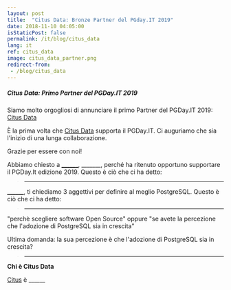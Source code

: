 ```yaml
---
layout: post
title:  "Citus Data: Bronze Partner del PGday.IT 2019"
date: 2018-11-10 04:05:00
isStaticPost: false
permalink: /it/blog/citus_data
lang: it
ref: citus_data
image: citus_data_partner.png
redirect-from:
 - /blog/citus_data
---
```


<h5>Citus Data: Primo Partner del PGDay.IT 2019</h5>

Siamo molto orgogliosi di annunciare il primo Partner del PGDay.IT 2019: [Citus Data](https://www.citusdata.com/)

È la prima volta che [Citus Data](https://www.citusdata.com/) supporta il PGDay.IT. Ci auguriamo che sia l'inizio di una lunga collaborazione.

Grazie per essere con noi!

Abbiamo chiesto a [______](https://www.linkedin.com_____), _______, perché ha ritenuto
opportuno supportare il PGDay.It edizione 2019. Questo è ciò che ci ha detto:

>_____________

[______](https://www.linkedin.com_____), ti chiediamo 3 aggettivi per definire al meglio PostgreSQL. Questo è ciò che ci ha detto:

>_____________

"perchè scegliere software Open Source"
oppure
"se avete la percezione che l'adozione di PostgreSQL sia in crescita"

Ultima domanda: la sua percezione è che l'adozione di PostgreSQL sia in crescita?

>_____________

**Chi è Citus Data**

[Citus](https://www.citusdata.com/) è ______
